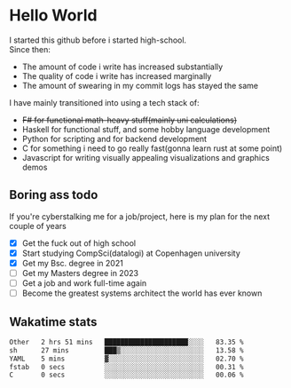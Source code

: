 # Hello World

I started this github before i started high-school.  
Since then:
- The amount of code i write has increased substantially
- The quality of code i write has increased marginally
- The amount of swearing in my commit logs has stayed the same

I have mainly transitioned into using a tech stack of:
- ~~F# for functional math-heavy stuff(mainly uni calculations)~~
- Haskell for functional stuff, and some hobby language development
- Python for scripting and for backend development
- C for something i need to go really fast(gonna learn rust at some point)
- Javascript for writing visually appealing visualizations and graphics demos

## Boring ass todo
If you're cyberstalking me for a job/project, here is my plan for the next couple of years
- [x] Get the fuck out of high school
- [x] Start studying CompSci(datalogi) at Copenhagen university
- [x] Get my Bsc. degree in 2021
- [ ] Get my Masters degree in 2023
- [ ] Get a job and work full-time again
- [ ] Become the greatest systems architect the world has ever known

## Wakatime stats
<!--START_SECTION:waka-->

```txt
Other   2 hrs 51 mins   █████████████████████░░░░   83.35 %
sh      27 mins         ███▒░░░░░░░░░░░░░░░░░░░░░   13.58 %
YAML    5 mins          ▓░░░░░░░░░░░░░░░░░░░░░░░░   02.70 %
fstab   0 secs          ░░░░░░░░░░░░░░░░░░░░░░░░░   00.31 %
C       0 secs          ░░░░░░░░░░░░░░░░░░░░░░░░░   00.06 %
```

<!--END_SECTION:waka-->
